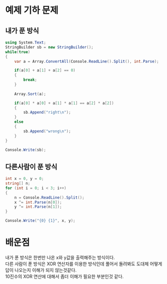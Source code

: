# 예제 기하 문제

## 내가 푼 방식
``` cs
using System.Text;
StringBuilder sb = new StringBuilder();
while(true)
{
    var a = Array.ConvertAll(Console.ReadLine().Split(), int.Parse);

    if(a[0] + a[1] + a[2] == 0)
    {
        break;
    }
    
    Array.Sort(a);

    if(a[0] * a[0] + a[1] * a[1] == a[2] * a[2])
    {
        sb.Append("right\n");
    }
    else
    {
        sb.Append("wrong\n");
    }
}

Console.Write(sb);
```

## 다른사람이 푼 방식
``` cs
int x = 0, y = 0;
string[] n;
for (int i = 0; i < 3; i++)
{
    n = Console.ReadLine().Split();
    x ^= int.Parse(n[0]);
    y ^= int.Parse(n[1]);
}

Console.Write("{0} {1}", x, y);
```

# 배운점
내가 푼 방식은 한번만 나온 x와 y값을 출력해주는 방식이다.  
다른 사람이 푼 방식은 XOR 연산자를 이용한 방식인데 풀어서 돌려봐도 도대체 어떻게 답이 나오는지 이해가 되지 않는것같다.  
10진수의 XOR 연산에 대해서 좀더 이해가 필요한 부분인것 같다.  
